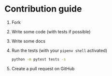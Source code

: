 # Contribution guide

1. Fork
1. Write some code (with tests if possible)
1. Write some docs
1. Run the tests (with your `pipenv shell` activated)

   ```bash
   python -m pytest tests -s
   ```

1. Create a pull request on GitHub
